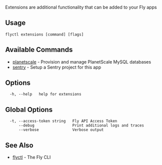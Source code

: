 Extensions are additional functionality that can be added to your Fly apps

## Usage
~~~
flyctl extensions [command] [flags]
~~~

## Available Commands
* [planetscale](/docs/flyctl/extensions-planetscale/)	 - Provision and manage PlanetScale MySQL databases
* [sentry](/docs/flyctl/extensions-sentry/)	 - Setup a Sentry project for this app

## Options

~~~
  -h, --help   help for extensions
~~~

## Global Options

~~~
  -t, --access-token string   Fly API Access Token
      --debug                 Print additional logs and traces
      --verbose               Verbose output
~~~

## See Also

* [flyctl](/docs/flyctl/help/)	 - The Fly CLI


